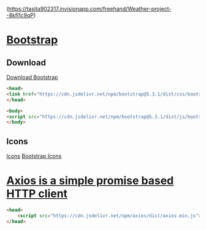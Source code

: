 
(https://tasita902317.invisionapp.com/freehand/Weather-project--8kfl1c9qP)


# [Bootstrap](https://getbootstrap.com/)


## Download
[Download Bootstrap](https://getbootstrap.com/docs/5.3/getting-started/download/#cdn-via-jsdelivr)

```html
<head>
<link href="https://cdn.jsdelivr.net/npm/bootstrap@5.3.1/dist/css/bootstrap.min.css" rel="stylesheet" integrity="sha384-4bw+/aepP/YC94hEpVNVgiZdgIC5+VKNBQNGCHeKRQN+PtmoHDEXuppvnDJzQIu9" crossorigin="anonymous">
</head>

<body>
<script src="https://cdn.jsdelivr.net/npm/bootstrap@5.3.1/dist/js/bootstrap.bundle.min.js" integrity="sha384-HwwvtgBNo3bZJJLYd8oVXjrBZt8cqVSpeBNS5n7C8IVInixGAoxmnlMuBnhbgrkm" crossorigin="anonymous"></script>
</body>
```

## Icons
[Icons](https://getbootstrap.com/docs/5.3/extend/icons/)
[Bootstrap Icons](https://icons.getbootstrap.com/)


# [Axios is a simple promise based HTTP client](https://axios-http.com/)
```html
<head>
    <script src="https://cdn.jsdelivr.net/npm/axios/dist/axios.min.js"></script>
</head>
```